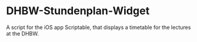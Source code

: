 # DHBW-Stundenplan-Widget
A script for the iOS app Scriptable, that displays a timetable for the lectures at the DHBW.
